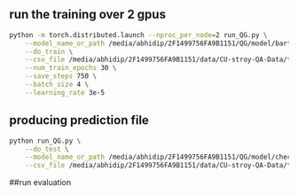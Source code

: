 ## run the training over 2 gpus
```bash
python -m torch.distributed.launch --nproc_per_node=2 run_QG.py \
    --model_name_or_path /media/abhidip/2F1499756FA9B1151/QG/model/bart-base/ \
    --do_train \
    --csv_file /media/abhidip/2F1499756FA9B1151/data/CU-stroy-QA-Data/train_split.csv \
    --num_train_epochs 30 \
    --save_steps 750 \
    --batch_size 4 \
    --learning_rate 3e-5
```

## producing prediction file
```bash
python run_QG.py \
    --do_test \
    --model_name_or_path /media/abhidip/2F1499756FA9B1151/QG/model/checkpoint-0-1500 \
    --csv_file /media/abhidip/2F1499756FA9B1151/data/CU-stroy-QA-Data/test_split.csv
```

##run evaluation
